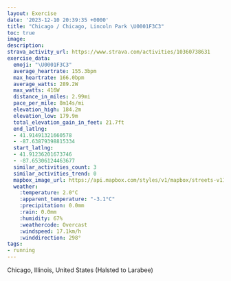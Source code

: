 ```yaml
---
layout: Exercise
date: '2023-12-10 20:39:35 +0000'
title: "Chicago / Chicago, Lincoln Park \U0001F3C3"
toc: true
image:
description:
strava_activity_url: https://www.strava.com/activities/10360738631
exercise_data:
  emoji: "\U0001F3C3"
  average_heartrate: 155.3bpm
  max_heartrate: 166.0bpm
  average_watts: 289.2W
  max_watts: 416W
  distance_in_miles: 2.99mi
  pace_per_mile: 8m14s/mi
  elevation_high: 184.2m
  elevation_low: 179.9m
  total_elevation_gain_in_feet: 21.7ft
  end_latlng:
  - 41.91491321660578
  - -87.63879398815334
  start_latlng:
  - 41.91236201673746
  - -87.65306124463677
  similar_activities_count: 3
  similar_activities_trend: 0
  mapbox_image_url: https://api.mapbox.com/styles/v1/mapbox/streets-v11/static/path-5+787af2-1.0(ugy~Fhl~uO%3FiBKaMC%5BQAAGA_A%40eDG_A%3FiFG_MESKGkABQCEO%3FKGqH%3FiIGu%40AmAIcBK%7D%40Ci%40E%7DOBqECyDNaBBi%40I%7B%40Sg%40IIQCg%40BKByAz%40q%40%40y%40FKO%40k%40AIg%40k%40CK%3FGLs%40%40%5B_%40aBIUEEKCkARYIe%40DYLEDCJDd%40EpAHvAALCHEDo%40Pc%40RMPQ%5EOHKB%5BCm%40J_%40WE%3FEDKVORi%40%5EKf%40IBMAEBGlAKPu%40h%40O%5ECf%40Hx%40CT%5BTi%40p%40s%40Vc%40%40%7BALq%40GiB%3FsCHuAK_AKi%40AWDo%40Tk%40BaA%40y%40Ga%40FU%3Fo%40HMFCF%3FxBBFNBdW%5BvLIn%40EZG~%40%5D%5CQBDTp%40N~%40%40vHFrAPh%40%40NDDN%40xAGjAC),pin-s-s+e5b22e(-87.65141,41.91371),pin-s-f+89ae00(-87.63883999999997,41.917170000000006)/auto/800x800?access_token=pk.eyJ1Ijoiam9zaGJlY2ttYW4iLCJhIjoiY205eWR2aDd1MWZ6djJrbXc4a3M0bWZleiJ9.XiG9OWkNcZk2QzjJbxLB4A
  weather:
    :temperature: 2.0°C
    :apparent_temperature: "-3.1°C"
    :precipitation: 0.0mm
    :rain: 0.0mm
    :humidity: 67%
    :weathercode: Overcast
    :windspeed: 17.1km/h
    :winddirection: 298°
tags:
- running
---
```

Chicago, Illinois, United States (Halsted to Larabee)
